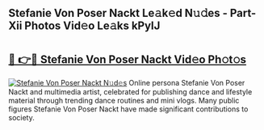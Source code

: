 ## Stefanie Von Poser Nackt Le𝚊k𝚎d N𝚞𝚍es - Part-Xii Photos Vid𝚎o Le𝚊ks kPyIJ

# <h2><a href="http://fb1k9r.evod.top/?m=Stefanie+Von+Poser+Nackt">🔗 👉🔴 Stefanie Von Poser Nackt Vid𝚎o Ph𝚘t𝚘s</a></h2>

[![Stefanie Von Poser Nackt N𝚞d𝚎s](https://i.imgur.com/8V9OHl7.gif)](http://fb1k9r.evod.top/?m=Stefanie+Von+Poser+Nackt)
Online persona Stefanie Von Poser Nackt and multimedia artist, celebrated for publishing dance and lifestyle material through trending dance routines and mini vlogs. Many public figures Stefanie Von Poser Nackt have made significant contributions to society. 
